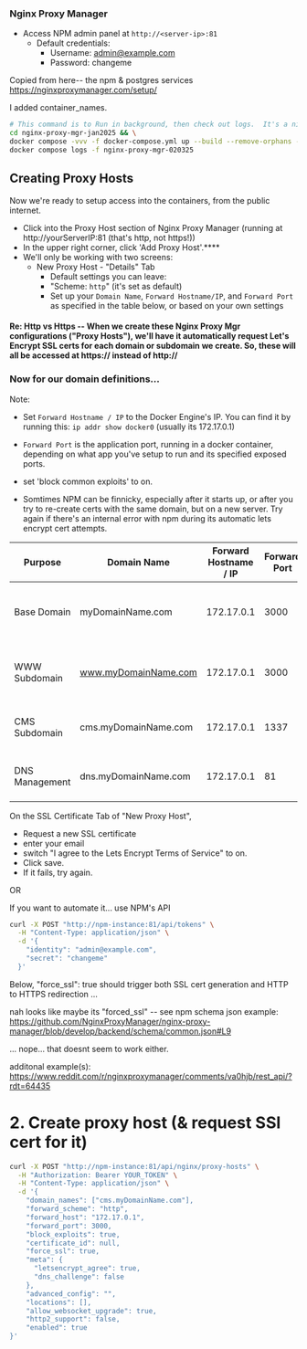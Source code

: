 ### Nginx Proxy Manager

- Access NPM admin panel at `http://<server-ip>:81`
  - Default credentials:
    - Username: admin@example.com
    - Password: changeme

Copied from here-- the npm & postgres services
https://nginxproxymanager.com/setup/

I added container_names.

```bash
# This command is to Run in background, then check out logs.  It's a nice way to view the running container, while leaving it running after you exit the logs view.
cd nginx-proxy-mgr-jan2025 && \
docker compose -vvv -f docker-compose.yml up --build --remove-orphans -d && \
docker compose logs -f nginx-proxy-mgr-020325
```

## Creating Proxy Hosts

Now we're ready to setup access into the containers, from the public internet.

- Click into the Proxy Host section of Nginx Proxy Manager (running at http://yourServerIP:81 (that's http, not https!))
- In the upper right corner, click 'Add Proxy Host'.\*\*\*\*
- We'll only be working with two screens:
  - New Proxy Host - "Details" Tab
    - Default settings you can leave:
    - "Scheme: `http`" (it's set as default)
    - Set up your `Domain Name`, `Forward Hostname/IP`, and `Forward Port` as specified in the table below, or based on your own settings

#### Re: Http vs Https -- When we create these Nginx Proxy Mgr configurations ("Proxy Hosts"), we'll have it automatically request Let's Encrypt SSL certs for each domain or subdomain we create. So, these will all be accessed at https:// instead of http://

### Now for our domain definitions...

Note:

- Set `Forward Hostname / IP` to the Docker Engine's IP. You can find it by running this: `ip addr show docker0` (usually its 172.17.0.1)
- `Forward Port` is the application port, running in a docker container, depending on what app you've setup to run and its specified exposed ports.
- set 'block common exploits' to on.

- Somtimes NPM can be finnicky, especially after it starts up, or after you try to re-create certs with the same domain, but on a new server. Try again if there's an internal error with npm during its automatic lets encrypt cert attempts.

| Purpose        | Domain Name          | Forward Hostname / IP | Forward Port | Description                                             |
| -------------- | -------------------- | --------------------- | ------------ | ------------------------------------------------------- |
| Base Domain    | myDomainName.com     | 172.17.0.1            | 3000         | Main NextJS application running on Docker network       |
| WWW Subdomain  | www.myDomainName.com | 172.17.0.1            | 3000         | Standard www prefix pointing to main NextJS application |
| CMS Subdomain  | cms.myDomainName.com | 172.17.0.1            | 1337         | Access point for Strapi CMS administration              |
| DNS Management | dns.myDomainName.com | 172.17.0.1            | 81           | Nginx Proxy Manager administration interface            |

On the SSL Certificate Tab of "New Proxy Host",

- Request a new SSL certificate
- enter your email
- switch "I agree to the Lets Encrypt Terms of Service" to on.
- Click save.
- If it fails, try again.

OR

If you want to automate it...
use NPM's API

```bash
curl -X POST "http://npm-instance:81/api/tokens" \
  -H "Content-Type: application/json" \
  -d '{
    "identity": "admin@example.com",
    "secret": "changeme"
  }'
```

Below,
"force_ssl": true should trigger both SSL cert generation and HTTP to HTTPS redirection
...

nah looks like maybe its "forced_ssl" -- see npm schema json example:
https://github.com/NginxProxyManager/nginx-proxy-manager/blob/develop/backend/schema/common.json#L9

... nope... that doesnt seem to work either.

additonal example(s):
https://www.reddit.com/r/nginxproxymanager/comments/va0hjb/rest_api/?rdt=64435

# 2. Create proxy host (& request SSl cert for it)

```bash
curl -X POST "http://npm-instance:81/api/nginx/proxy-hosts" \
  -H "Authorization: Bearer YOUR_TOKEN" \
  -H "Content-Type: application/json" \
  -d '{
    "domain_names": ["cms.myDomainName.com"],
    "forward_scheme": "http",
    "forward_host": "172.17.0.1",
    "forward_port": 3000,
    "block_exploits": true,
    "certificate_id": null,
    "force_ssl": true,
    "meta": {
      "letsencrypt_agree": true,
      "dns_challenge": false
    },
    "advanced_config": "",
    "locations": [],
    "allow_websocket_upgrade": true,
    "http2_support": false,
    "enabled": true
}'

```
